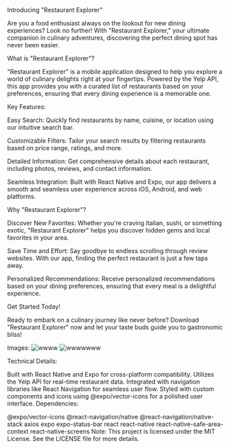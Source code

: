 
Introducing "Restaurant Explorer"

Are you a food enthusiast always on the lookout for new dining experiences? Look no further! With "Restaurant Explorer," your ultimate companion in culinary adventures, discovering the perfect dining spot has never been easier.

What is "Restaurant Explorer"?

"Restaurant Explorer" is a mobile application designed to help you explore a world of culinary delights right at your fingertips. Powered by the Yelp API, this app provides you with a curated list of restaurants based on your preferences, ensuring that every dining experience is a memorable one.

Key Features:

Easy Search: Quickly find restaurants by name, cuisine, or location using our intuitive search bar.

Customizable Filters: Tailor your search results by filtering restaurants based on price range, ratings, and more.

Detailed Information: Get comprehensive details about each restaurant, including photos, reviews, and contact information.

Seamless Integration: Built with React Native and Expo, our app delivers a smooth and seamless user experience across iOS, Android, and web platforms.

Why "Restaurant Explorer"?

Discover New Favorites: Whether you're craving Italian, sushi, or something exotic, "Restaurant Explorer" helps you discover hidden gems and local favorites in your area.

Save Time and Effort: Say goodbye to endless scrolling through review websites. With our app, finding the perfect restaurant is just a few taps away.

Personalized Recommendations: Receive personalized recommendations based on your dining preferences, ensuring that every meal is a delightful experience.

Get Started Today!

Ready to embark on a culinary journey like never before? Download "Restaurant Explorer" now and let your taste buds guide you to gastronomic bliss!

Images:
![wwww](https://github.com/diyardemir47/restoran/assets/99801830/84a537e1-b355-4d9d-9302-1541403b963e)
![wwwwwww](https://github.com/diyardemir47/restoran/assets/99801830/16299f2f-67fe-433a-9093-6e3b71eaaabb)


Technical Details:

Built with React Native and Expo for cross-platform compatibility.
Utilizes the Yelp API for real-time restaurant data.
Integrated with navigation libraries like React Navigation for seamless user flow.
Styled with custom components and icons using @expo/vector-icons for a polished user interface.
Dependencies:

@expo/vector-icons
@react-navigation/native
@react-navigation/native-stack
axios
expo
expo-status-bar
react
react-native
react-native-safe-area-context
react-native-screens
Note: This project is licensed under the MIT License. See the LICENSE file for more details.





